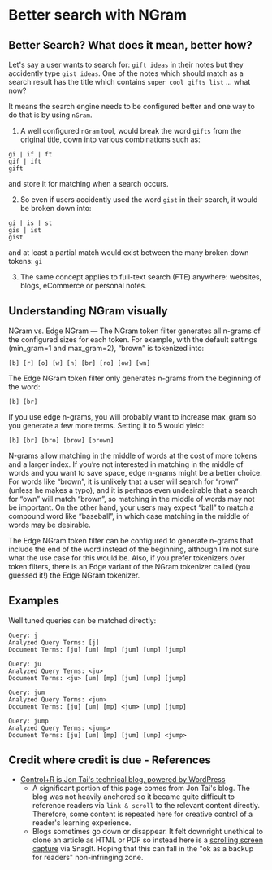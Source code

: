 # Better search with NGram

## Better Search? What does it mean, better how?

Let's say a user wants to search for: `gift ideas` in their notes but they accidently type `gist ideas`. One of the notes which should match as a search result has the title which contains `super cool gifts list` ... what now?

It means the search engine needs to be configured better and one way to do that is by using `nGram`.

1. A well configured `nGram` tool, would break the word `gifts` from the original title, down into various combinations such as:
```
gi | if | ft
gif | ift
gift
```
and store it for matching when a search occurs.

2. So even if users accidently used the word `gist` in their search, it would be broken down into:
```
gi | is | st
gis | ist
gist
```
and at least a partial match would exist between the many broken down tokens: `gi`

3. The same concept applies to full-text search (FTE) anywhere: websites, blogs, eCommerce or personal notes.

## Understanding NGram visually

NGram vs. Edge NGram — The NGram token filter generates all n-grams of the configured sizes for each token. For example, with the default settings (min_gram=1 and max_gram=2), “brown” is tokenized into:

`[b] [r] [o] [w] [n] [br] [ro] [ow] [wn]`

The Edge NGram token filter only generates n-grams from the beginning of the word:

`[b] [br]`

If you use edge n-grams, you will probably want to increase max_gram so you generate a few more terms. Setting it to 5 would yield:

`[b] [br] [bro] [brow] [brown]`

N-grams allow matching in the middle of words at the cost of more tokens and a larger index. If you’re not interested in matching in the middle of words and you want to save space, edge n-grams might be a better choice. For words like “brown”, it is unlikely that a user will search for “rown” (unless he makes a typo), and it is perhaps even undesirable that a search for “own” will match “brown”, so matching in the middle of words may not be important. On the other hand, your users may expect “ball” to match a compound word like “baseball”, in which case matching in the middle of words may be desirable.

The Edge NGram token filter can be configured to generate n-grams that include the end of the word instead of the beginning, although I’m not sure what the use case for this would be. Also, if you prefer tokenizers over token filters, there is an Edge variant of the NGram tokenizer called (you guessed it!) the Edge NGram tokenizer.

## Examples

Well tuned queries can be matched directly:

```
Query: j
Analyzed Query Terms: [j]
Document Terms: [ju] [um] [mp] [jum] [ump] [jump]
 
Query: ju
Analyzed Query Terms: <ju>
Document Terms: <ju> [um] [mp] [jum] [ump] [jump]
 
Query: jum
Analyzed Query Terms: <jum>
Document Terms: [ju] [um] [mp] <jum> [ump] [jump]
 
Query: jump
Analyzed Query Terms: <jump>
Document Terms: [ju] [um] [mp] [jum] [ump] <jump>
```

## Credit where credit is due - References

* [Control+R is Jon Tai's technical blog, powered by WordPress](https://jontai.me/blog/2013/02/adding-autocomplete-to-an-elasticsearch-search-application/)
    * A significant portion of this page comes from Jon Tai's blog. The blog was not heavily anchored so it became quite difficult to reference readers via `link & scroll` to the relevant content directly. Therefore, some content is repeated here for creative control of a reader's learning experience.
    * Blogs sometimes go down or disappear. It felt downright unethical to clone an article as HTML or PDF so instead here is a [scrolling screen capture](https://www.dropbox.com/s/hnf3s2kjsnp0lov/Adding%20Autocomplete%20to%20an%20elasticsearch%20Search%20Application.png?dl=0) via SnagIt. Hoping that this can fall in the "ok as a backup for readers" non-infringing zone.

